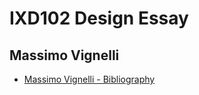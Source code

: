 IXD102 Design Essay
======================================

Massimo Vignelli
----------------

- [Massimo Vignelli - Bibliography](https://sarahcupples.github.io/Massimo-Vignelli/bibliography.html)